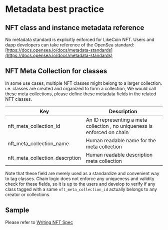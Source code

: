 # Metadata best practice

## NFT class and instance metadata reference

No metadata standard is explicitly enforced for LikeCoin NFT. Users and dapp developers can take reference of the OpenSea standard: [https://docs.opensea.io/docs/metadata-standards](https://docs.opensea.io/docs/metadata-standards)

## NFT Meta Collection for classes

In some use cases, multiple NFT classes might belong to a larger collection. i.e. classes are created and organized to form a collection, We would call these meta collections, please define these metadata fields in the related NFT classes.

| Key                               | Description                                                               |
| --------------------------------- | ------------------------------------------------------------------------- |
| nft\_meta\_collection\_id         | An ID representing a meta collection , no uniqueness is enforced on chain |
| nft\_meta\_collection\_name       | Human readable name for the meta collection                               |
| nft\_meta\_collection\_descrption | Human readable description meta collection                                |

Note that these field are merely used as a standardize and convenient way to tag classes. Chain logic does not enforce any uniqueness and validity check for these fields, so it is up to the users and develop to verify if any class tagged with a same `nft_meta_collection_id` actually belongs to any creator or collections.

## Sample

Please refer to [Writing NFT Spec](writing-nft.md)
